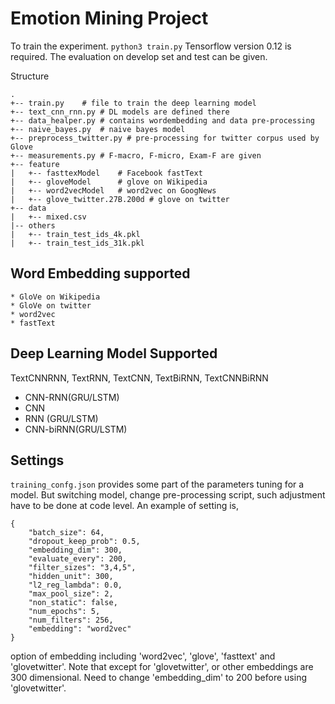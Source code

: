 # Emotion Mining Project

To train the experiment.
```python3 train.py```
Tensorflow version 0.12 is required. The evaluation on develop set and test can be given.


Structure
```
.
+-- train.py    # file to train the deep learning model
+-- text_cnn_rnn.py # DL models are defined there
+-- data_healper.py # contains wordembedding and data pre-processing
+-- naive_bayes.py  # naive bayes model
+-- preprocess_twitter.py # pre-processing for twitter corpus used by Glove
+-- measurements.py # F-macro, F-micro, Exam-F are given
+-- feature
|   +-- fasttexModel    # Facebook fastText 
|   +-- gloveModel      # glove on Wikipedia
|   +-- word2vecModel   # word2vec on GoogNews
|   +-- glove_twitter.27B.200d # glove on twitter
+-- data
|   +-- mixed.csv
|-- others
|   +-- train_test_ids_4k.pkl
|   +-- train_test_ids_31k.pkl
```


## Word Embedding supported

    * GloVe on Wikipedia
    * GloVe on twitter
    * word2vec
    * fastText

## Deep Learning Model Supported
TextCNNRNN, TextRNN, TextCNN, TextBiRNN, TextCNNBiRNN
   * CNN-RNN(GRU/LSTM)
   * CNN
   * RNN (GRU/LSTM)
   * CNN-biRNN(GRU/LSTM)
   
## Settings
`training_confg.json` provides some part of the parameters tuning for a model. But switching model, change pre-processing 
script, such adjustment have to be done at code level.
An example of setting is,
```
{
    "batch_size": 64,
    "dropout_keep_prob": 0.5,
    "embedding_dim": 300,
    "evaluate_every": 200,
    "filter_sizes": "3,4,5",
    "hidden_unit": 300,
    "l2_reg_lambda": 0.0,
    "max_pool_size": 2,
    "non_static": false,
    "num_epochs": 5,
    "num_filters": 256,
    "embedding": "word2vec"
}
```
option of embedding including 'word2vec', 'glove', 'fasttext' and 'glovetwitter'. Note that except for 'glovetwitter', 
or other embeddings are 300 dimensional. Need to change 'embedding_dim' to 200 before using 'glovetwitter'.

